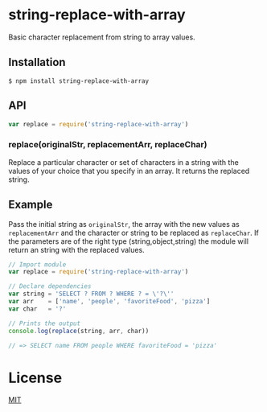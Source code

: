 # string-replace-with-array

Basic character replacement from string to array values.

## Installation

```
$ npm install string-replace-with-array
```

## API

```js
var replace = require('string-replace-with-array')
```

### replace(originalStr, replacementArr, replaceChar)

Replace a particular character or set of characters in a string with the values
of your choice that you specify in an array. It returns the replaced string.

## Example

Pass the initial string as `originalStr`, the array with the new values as
`replacementArr` and the character or string to be replaced as `replaceChar`.
If the parameters are of the right type (string,object,string) the module will
return an string with the replaced values.

```js
// Import module
var replace = require('string-replace-with-array')

// Declare dependencies
var string = 'SELECT ? FROM ? WHERE ? = \'?\''
var arr    = ['name', 'people', 'favoriteFood', 'pizza']
var char   = '?'

// Prints the output
console.log(replace(string, arr, char))

// => SELECT name FROM people WHERE favoriteFood = 'pizza'

```

# License

[MIT](LICENSE)
